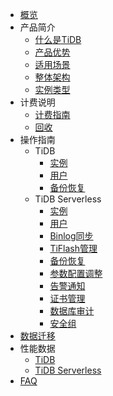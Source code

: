 
* [概览](/tidb/README)
* 产品简介
    * [什么是TiDB](/tidb/introduction/concept)
    * [产品优势](/tidb/introduction/advantages)
    * [适用场景](/tidb/introduction/applications)
    * [整体架构](/tidb/introduction/architecture)
    * [实例类型](/tidb/introduction/instancetype)
* 计费说明 
    * [计费指南](/tidb/fee/price)
    * [回收](/tidb/fee/recycle)
* 操作指南
    * TiDB
        * [实例](/tidb/guide/utidb_instance)
        * [用户](/tidb/guide/utidb_user)
        * [备份恢复](/tidb/guide/utidb_backup)
    * TiDB Serverless
        * [实例](/tidb/guide/instance)
        * [用户](/tidb/guide/user)
        * [Binlog同步](/tidb/guide/binlog)
        * [TiFlash管理](/tidb/guide/tiflash)
        * [备份恢复](/tidb/guide/backup)
        * [参数配置调整](/tidb/guide/configure)
        * [告警通知](/tidb/guide/monitor)
        * [证书管理](/tidb/guide/ssl)
        * [数据库审计](/tidb/guide/audit)
        * [安全组](/tidb/guide/secgroup)
* [数据迁移](/tidb/migration)  
* 性能数据
    * [TiDB](/tidb/utidb_capacity)
    * [TiDB Serverless](/tidb/capacity)
* [FAQ](/tidb/faq)


    





